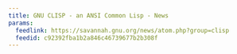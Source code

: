 ```yaml
---
title: GNU CLISP - an ANSI Common Lisp - News
params:
  feedlink: https://savannah.gnu.org/news/atom.php?group=clisp
  feedid: c92392fba1b2a846c46739677b2b308f
---
```

